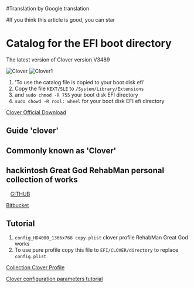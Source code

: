 #Translation by Google translation

#If you think this article is good, you can star

# Catalog for the EFI boot directory

The latest version of Clover version V3489


![Clover](https://raw.githubusercontent.com/holoto/ec-471g/master/EFI/EFI/CLOVER/misc/screenshot0.bmp 'clover')
![Clover1](https://raw.githubusercontent.com/holoto/ec-471g/master/EFI/EFI/CLOVER/misc/screenshot1.bmp 'clover1')



1. 'To use the catalog file is copied to your boot disk efi'
2. Copy the file `KEXT/SLE` to `/System/Library/Extensions`
3. and `sudo chmod -R 755`  your boot disk EFI directory
4. `sudo chowd -R rool: wheel` for your boot disk EFI efi directory


[Clover Official Download](https://sourceforge.net/projects/cloverefiboot/)


## Guide 'clover'
## Commonly known as 'Clover'



## hackintosh Great God RehabMan personal collection of works
  
[GITHUB](https://github.com/RehabMan)


[Bitbucket](https://bitbucket.org/RehabMan/)



## Tutorial
1. `config_HD4000_1366x768 copy.plist` clover profile RehabMan Great God works
2. To use pure profile copy this file to `EFI/CLOVER/directory` to replace `config.plist`



[Collection Clover Profile](https://github.com/RehabMan/OS-X-Clover-Laptop-Config)



[Clover configuration parameters tutorial](http://www.jianshu.com/p/b156b0177a24)